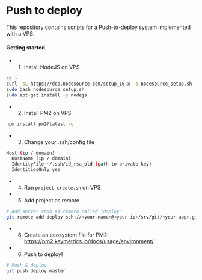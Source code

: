 # Push to deploy

This repository contains scripts for a Push-to-deploy system implemented with a VPS.

#### Getting started

* 1) Install NodeJS on VPS
```bash
cd ~
curl -sL https://deb.nodesource.com/setup_16.x -o nodesource_setup.sh
sudo bash nodesource_setup.sh
sudo apt-get install -y nodejs
```

* 2) Install PM2 on VPS
```bash
npm install pm2@latest -g
```

* 3) Change your .ssh/config file
```bash
Host (ip / domain)
  HostName (ip / domain)
  IdentityFile ~/.ssh/id_rsa_old (path to private key)
  IdentitiesOnly yes
```

* 4) Run `project-create.sh` on VPS

* 5) Add project as remote
```bash
# Add server repo as remote called "deploy"
git remote add deploy ssh://<your-name>@<your-ip>/srv/git/<your-app>.git/
```

* 6) Create an ecosystem file for PM2: https://pm2.keymetrics.io/docs/usage/environment/

* 6) Push to deploy!
```bash
# Push & deploy
git push deploy master
```